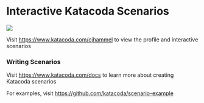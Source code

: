 # Interactive Katacoda Scenarios

[![](http://shields.katacoda.com/katacoda/cjhammel/count.svg)](https://www.katacoda.com/cjhammel "Get your profile on Katacoda.com")

Visit https://www.katacoda.com/cjhammel to view the profile and interactive scenarios

### Writing Scenarios
Visit https://www.katacoda.com/docs to learn more about creating Katacoda scenarios

For examples, visit https://github.com/katacoda/scenario-example
